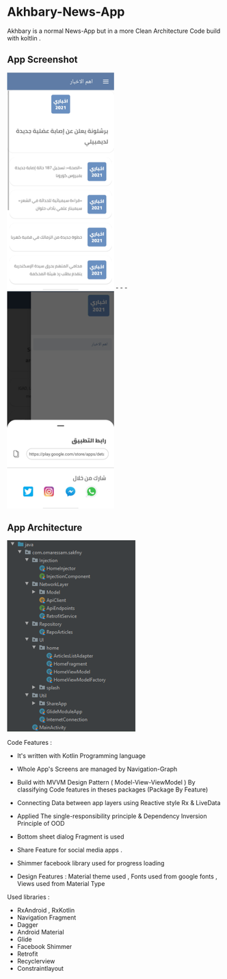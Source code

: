 # Akhbary-News-App
Akhbary is a normal News-App but in a more Clean Architecture Code build with koltlin  .

## App Screenshot
<p float="left">
  <img src="https://github.com/omarreess/Akhbary-News-App/blob/master/screennews/IMG_20201206_154546.jpg" width="250" /> 
  - - -  
  <img src="https://github.com/omarreess/Akhbary-News-App/blob/master/screennews/IMG_20201206_154534.jpg" width="250" /> 
</p>

## App Architecture 
<p float="left">
  <img src="https://github.com/omarreess/Akhbary-News-App/blob/master/screennews/arch.png" width="300" /> 
</p>


Code Features :

 - It's written with Kotlin Programming language  
 - Whole App's Screens are managed by Navigation-Graph 
 - Build with MVVM Design Pattern ( Model-View-ViewModel ) By classifying Code features in theses packages (Package By Feature)
 - Connecting Data between app layers using Reactive style Rx & LiveData
 
 - Applied The single-responsibility principle & Dependency Inversion Principle of OOD 
 - Bottom sheet dialog Fragment is used
 - Share Feature for social media apps .
 - Shimmer facebook library used for progress loading 
 - Design Features : Material theme used , Fonts used from google fonts , Views used from Material Type  
 
 
 Used libraries :

 -  RxAndroid , RxKotlin
 -  Navigation Fragment
 -  Dagger
 -  Android Material
 -  Glide
 -  Facebook Shimmer
 -  Retrofit
 -  Recyclerview
 -  Constraintlayout
